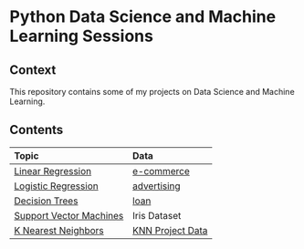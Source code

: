 # Python Data Science and Machine Learning Sessions

## Context

This repository contains some of my projects on Data Science and Machine Learning.

## Contents


| Topic    | Data  |
|:--------|:-------|
| [Linear Regression](https://github.com/ClaudioDavi/data-science/blob/master/project/Machine%20Learning/Linear%20Regression.ipynb) |[e-commerce](https://github.com/ClaudioDavi/data-science/blob/master/project/datasets/Ecommerce%20Customers)
| [Logistic Regression](https://github.com/ClaudioDavi/data-science/blob/master/project/machine_learning/Logistic_Regression.ipynb)|[advertising](https://github.com/ClaudioDavi/data-science/blob/master/project/datasets/advertising.csv)
| [Decision Trees](https://github.com/ClaudioDavi/data-science/blob/master/project/Machine%20Learning/Decision%20Trees%20and%20Random%20Forest.ipynb) |[loan](https://github.com/ClaudioDavi/data-science/blob/master/project/datasets/loan_data.csv)
| [Support Vector Machines](https://github.com/ClaudioDavi/data-science/blob/master/project/machine_learning/SupportVector_Machines.ipynb)|Iris Dataset|
| [K Nearest Neighbors](https://github.com/ClaudioDavi/data-science/blob/master/project/machine_learning/K_NearestNeighbors.ipynb)|[KNN Project Data](https://github.com/ClaudioDavi/data-science/blob/master/project/datasets/KNN_Project_Data)|
